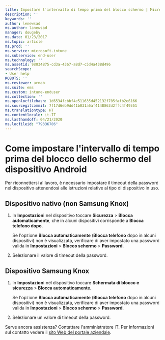 ```yaml
---
title: Impostare l'intervallo di tempo prima del blocco schermo | Microsoft Docs
description: ''
keywords: ''
author: lenewsad
ms.author: lanewsad
manager: dougeby
ms.date: 01/23/2017
ms.topic: article
ms.prod: ''
ms.service: microsoft-intune
ms.subservice: end-user
ms.technology: ''
ms.assetid: 98034875-cd3a-4367-a8d7-c5d4a438d496
searchScope:
- User help
ROBOTS: ''
ms.reviewer: arnab
ms.suite: ems
ms.custom: intune-enduser
ms.collection: ''
ms.openlocfilehash: 1d6534fcbbf4e511635d452132f705fafb2e6166
ms.sourcegitcommit: 7f17d6eb9dd41b031a6af4148863d2ffc4f49551
ms.translationtype: HT
ms.contentlocale: it-IT
ms.lasthandoff: 04/21/2020
ms.locfileid: "79336706"
---
```

# <a name="how-to-set-the-amount-of-time-before-your-android-device-locks-its-screen"></a>Come impostare l'intervallo di tempo prima del blocco dello schermo del dispositivo Android

Per riconnettersi al lavoro, è necessario impostare il timeout della password nel dispositivo attenendosi alle istruzioni relative al tipo di dispositivo in uso.

## <a name="native-non-samsung-knox-device"></a>Dispositivo nativo (non Samsung Knox)

1. In **Impostazioni** nel dispositivo toccare **Sicurezza** &gt; **Blocca automaticamente**, che in alcuni dispositivi corrisponde a **Blocca telefono dopo**.

    Se l'opzione **Blocca automaticamente** (**Blocca telefono** dopo in alcuni dispositivi) non è visualizzata, verificare di aver impostato una password valida in **Impostazioni** &gt; **Blocco schermo** &gt; **Password**.

2. Selezionare il valore di timeout della password.

## <a name="samsung-knox-device"></a>Dispositivo Samsung Knox

1. In **Impostazioni** nel dispositivo toccare **Schermata di blocco e sicurezza** &gt; **Blocca automaticamente**.

    Se l'opzione **Blocca automaticamente** (**Blocca telefono** dopo in alcuni dispositivi) non è visualizzata, verificare di aver impostato una password valida in **Impostazioni** &gt; **Blocco schermo** &gt; **Password**.

2. Selezionare un valore di timeout della password.

Serve ancora assistenza? Contattare l'amministratore IT. Per informazioni sul contatto vedere il [sito Web del portale aziendale](https://go.microsoft.com/fwlink/?linkid=2010980).
